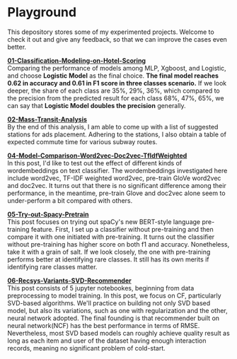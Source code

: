 # Playground

This depository stores some of my experimented projects. Welcome to check it out and give any feedback, so that we can improve the cases even better.

**[01-Classification-Modeling-on-Hotel-Scoring](https://github.com/TomLin/Playground/blob/master/01-Classification-Modeling-on-Hotel-Scoring.ipynb)**<br/>
Comparing the performance of models among MLP, Xgboost, and Logistic, and choose **Logistic Model** as the final choice. **The final model reaches 0.62 in accuracy and 0.61 in F1 score in three classes scenario.** If we look deeper, the share of each class are 35%, 29%, 36%, which compared to the precision from the predicted result for each class 68%, 47%, 65%, we can say that **Logistic Model doubles the precision** generally. 

**[02-Mass-Transit-Analysis](https://github.com/TomLin/Playground/blob/master/02-Mass-Transit-Analysis.ipynb)**<br/>
By the end of this analysis, I am able to come up with a list of suggested stations for ads placement. Adhering  to the stations, I also obtain a table of expected commute time for various subway routes.


**[04-Model-Comparison-Word2vec-Doc2vec-TfIdfWeighted](https://github.com/TomLin/Playground/blob/master/04-Model-Comparison-Word2vec-Doc2vec-TfIdfWeighted.ipynb)**<br/>
In this post, I'd like to test out the effect of different kinds of wordembeddings on text classifier. 
The wordembeddings investigated here include word2vec, TF-IDF weighted word2vec, pre-train GloVe word2vec and doc2vec.
It turns out that there is no significant difference among their performance, in the meantime, pre-train Glove and doc2vec alone seem to under-perform a bit compared with others.   

**[05-Try-out-Spacy-Pretrain](https://github.com/TomLin/Playground/blob/master/05-Try-out-Spacy-Pretrain.ipynb)**<br/>
This post focuses on trying out spaCy's new BERT-style language pre-training feature.
First, I set up a classifier without pre-training and then compare it with one initiated with pre-training.
It turns out the classifier without pre-training has higher score on both f1 and accuracy.
Nonetheless, take it with a grain of salt. If we look closely, the one with pre-training performs better at identifying rare classes.
It still has its own merits if identifying rare classes matter.

**[06-Recsys-Variants-SVD-Recommender](https://github.com/TomLin/Playground/blob/master/06-1-Recsys-Data-Preprocess.ipynb)**<br/>
This post consists of 5 jupyter notebookes, beginning from data preprocessing to model training. In this post, we focus on CF, particularly SVD-based algorithms. We'll practice on building not only SVD based model, but also its variations, such as one with regularization and the other, neural network adopted. The final founding is that recommender built on neural network(NCF) has the best performance in terms of RMSE. Nevertheless, most SVD based models can roughly achieve quality result as long as each item and user of the dataset having enough interaction records, meaning no significant problem of cold-start.
 



